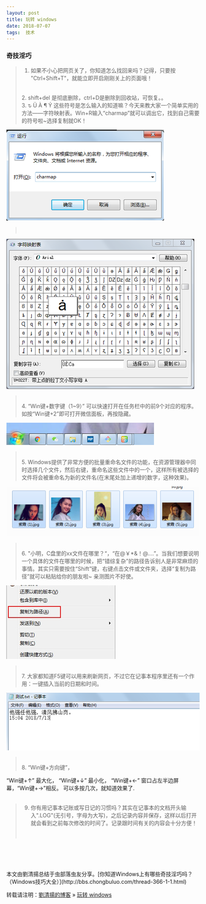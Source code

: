 ```yaml
---
layout: post  
title: 玩转 windows  
date: 2018-07-07  
tags:  技术
---
```

### 奇技淫巧 
 
> 1. 如果不小心把网页关了，你知道怎么找回来吗？记得，只要按 "Ctrl+Shift+T"，就能立即开启刚刚关上的页面哦！  
> <br/>
> 2. shift+del 是彻底删除，ctrl+D是删除到回收站，可恢复。。  
> <br/>
> 3. ԏ Ü À ¶ Ý 这些符号是怎么输入的知道嘛？今天来教大家一个简单实用的方法——字符映射表。Win+R输入“charmap”就可以调出它，找到自己需要的符号啦~选择复制就OK！  
> <br/>
![](/images/posts/windows_help/charmap.jpg)
> <br/>
![](/images/posts/windows_help/charmap2.jpg)
> <br/>
> 4. “Win键+数字键（1~9）” 可以快速打开在任务栏中的前9个对应的程序。如按“Win键+2”即可打开微信面板，再按隐藏。  
> <br/>
![](/images/posts/windows_help/4.jpg)
> <br/>
> 5. Windows提供了非常方便的批量重命名文件的功能，在资源管理器中同时选择几个文件，然后右键，重命名这些文件中的一个，这样所有被选择的文件将会被重命名为新的文件名(在末尾处加上递增的数字，这种效果)。  
> <br/>
![](/images/posts/windows_help/zixia.jpg)
> <br/>
> 6. "小明，C盘里的xx文件在哪里？“，“在@￥*&！@....”。当我们想要说明一个具体的文件在哪里的时候，把“错综复杂”的路径告诉别人是非常麻烦的事情。其实只需要按住“Shift”键，右键点击文件或文件夹，选择“复制为路径”就可以粘贴给你的朋友啦~  亲测图片不好使。
> <br/>
![](/images/posts/windows_help/copyurl.jpg)
> <br/>
> 7. 大家都知道F5键可以用来刷新网页，不过它在记事本程序里还有一个作用：一键插入当前的日期和时间。  
> <br/>
![](/images/posts/windows_help/7.jpg)
> <br/>
> 8. “Win键+方向键”，
“Win键+↑” 最大化，
“Win键+↓” 最小化，
“Win键+←” 窗口占左半边屏幕，“Win键+→”相反。
可以多按几次，就知道效果了.  
<br/>
>9.  你有用记事本记账或写日记的习惯吗？其实在记事本的文档开头输入".LOG"(无引号，字母为大写)，之后记录内容并保存，这样以后打开就会看到之前每次修改的时间了。记录跟时间有关的内容会十分方便！  
><br/>

<br/>
<br/>
<br/>
<br/>
本文由劉清揚总结于虫部落虫友分享。[你知道Windows上有哪些奇技淫巧吗？（Windows技巧大全）](http://bbs.chongbuluo.com/thread-366-1-1.html)

转载请注明：[劉清揚的博客](http://xiongzhoudadi.com) » [  玩转 windows   ](http://xiongzhoudadi.com/2018/07/windows_help/)  